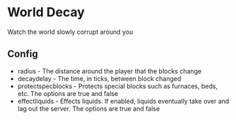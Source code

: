 # World Decay

Watch the world slowly corrupt around you

## Config
- radius - The distance around the player that the blocks change
- decaydelay - The time, in ticks, between block changed
- protectspecblocks - Protects special blocks such as furnaces, beds, etc. The options are true and false
- effectliquids - Effects liquids. If enabled, liquids eventually take over and lag out the server. The options are true and false